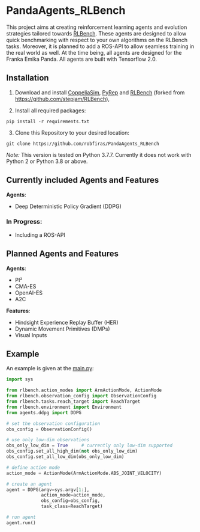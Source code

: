 # PandaAgents_RLBench
This project aims at creating reinforcement learning agents and evolution strategies tailored towards [RLBench](https://github.com/stepjam/RLBench).
These agents are designed to allow quick benchmarking with respect to your own algorithms on the RLBench tasks. Moreover, it is planned to add a ROS-API to allow seamless training in the real world as well. At the time being, all agents are designed for the Franka Emika Panda. All agents are built with Tensorflow 2.0.  


## Installation 
1. Download and install  [CoppeliaSim](https://www.coppeliarobotics.com/downloads), [PyRep](https://github.com/stepjam/PyRep) and [RLBench](https://github.com/robfiras/RLBench) (forked from https://github.com/stepjam/RLBench),

2. Install all required packages:

```shell 
pip install -r requirements.txt
```

3. Clone this Repository to your desired location:

```shell 
git clone https://github.com/robfiras/PandaAgents_RLBench
```

*Note:* This version is tested on Python 3.7.7. Currently it does not work with Python 2 or Python 3.8 or above.

## Currently included Agents and Features
**Agents**:
- Deep Deterministic Policy Gradient (DDPG)

### In Progress:
- Including a ROS-API

## Planned Agents and Features
**Agents**:
- PI² 
- CMA-ES
- OpenAI-ES
- A2C

**Features**:
- Hindsight Experience Replay Buffer (HER)
- Dynamic Movement Primitives (DMPs)
- Visual Inputs 

## Example
An example is given at the [main.py](main.py):
```python
import sys

from rlbench.action_modes import ArmActionMode, ActionMode
from rlbench.observation_config import ObservationConfig
from rlbench.tasks.reach_target import ReachTarget
from rlbench.environment import Environment
from agents.ddpg import DDPG

# set the observation configuration
obs_config = ObservationConfig()

# use only low-dim observations
obs_only_low_dim = True     # currently only low-dim supported
obs_config.set_all_high_dim(not obs_only_low_dim)
obs_config.set_all_low_dim(obs_only_low_dim)

# define action mode
action_mode = ActionMode(ArmActionMode.ABS_JOINT_VELOCITY)

# create an agent
agent = DDPG(argv=sys.argv[1:],
             action_mode=action_mode,
             obs_config=obs_config,
             task_class=ReachTarget)

# run agent
agent.run()
```
